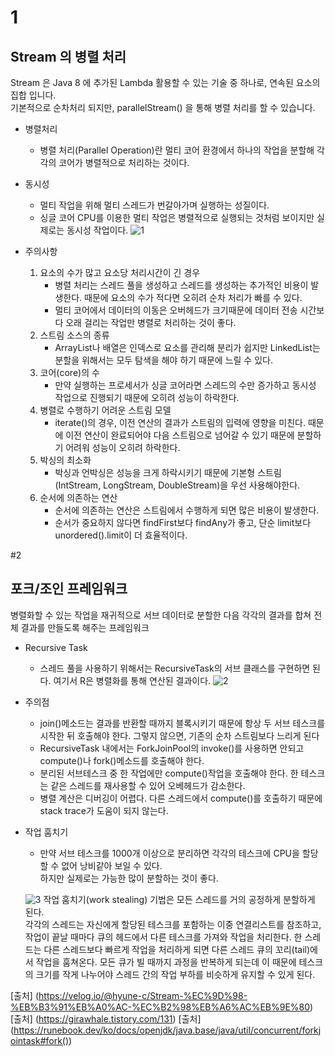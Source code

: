 # 1
## Stream 의 병렬 처리
Stream 은 Java 8 에 추가된 Lambda 활용할 수 있는 기술 중 하나로, 연속된 요소의 집합 입니다.   
기본적으로 순차처리 되지만, parallelStream() 을 통해 병렬 처리를 할 수 있습니다.

- 병렬처리
  - 병렬 처리(Parallel Operation)란 멀티 코어 환경에서 하나의 작업을 분할해 각각의 코어가 병렬적으로 처리하는 것이다.
  
- 동시성   
  - 멀티 작업을 위해 멀티 스레드가 번갈아가며 실행하는 성질이다.   
  - 싱글 코어 CPU를 이용한 멀티 작업은 병렬적으로 실행되는 것처럼 보이지만 실제로는 동시성 작업이다.
![1](https://user-images.githubusercontent.com/20812458/148556804-af0be8a8-a5cb-4742-9cff-55fe8d5c816c.png)

- 주의사항   
  1. 요소의 수가 많고 요소당 처리시간이 긴 경우
      - 병렬 처리는 스레드 풀을 생성하고 스레드를 생성하는 추가적인 비용이 발생한다. 때문에 요소의 수가 적다면 오히려 순차 처리가 빠를 수 있다.
      - 멀티 코어에서 데이터의 이동은 오버헤드가 크기때문에 데이터 전송 시간보다 오래 걸리는 작업만 병렬로 처리하는 것이 좋다.
  2. 스트림 소스의 종류
      - ArrayList나 배열은 인덱스로 요소를 관리해 분리가 쉽지만 LinkedList는 분할을 위해서는 모두 탐색을 해야 하기 때문에 느릴 수 있다.
  3. 코어(core)의 수
      - 만약 실행하는 프로세서가 싱글 코어라면 스레드의 수만 증가하고 동시성 작업으로 진행되기 때문에 오히려 성능이 하락한다.
  4. 병렬로 수행하기 어려운 스트림 모델
      - iterate()의 경우, 이전 연산의 결과가 스트림의 입력에 영향을 미친다. 때문에 이전 연산이 완료되어야 다음 스트림으로 넘어갈 수 있기 때문에 분할하기 어려워 성능이 오히려 하락한다.
  5. 박싱의 최소화
      - 박싱과 언박싱은 성능을 크게 하락시키기 때문에 기본형 스트림(IntStream, LongStream, DoubleStream)을 우선 사용해야한다.
   6. 순서에 의존하는 연산
      - 순서에 의존하는 연산은 스트림에서 수행하게 되면 많은 비용이 발생한다.
      - 순서가 중요하지 않다면 findFirst보다 findAny가 좋고, 단순 limit보다 unordered().limit이 더 효율적이다.

#2
## 포크/조인 프레임워크
병렬화할 수 있는 작업을 재귀적으로 서브 데이터로 분할한 다음 각각의 결과를 합쳐 전체 결과를 만들도록 해주는 프레임워크

- Recursive Task
  - 스레드 풀을 사용하기 위해서는 RecursiveTask<R>의 서브 클래스를 구현하면 된다. 여기서 R은 병렬화를 통해 연산된 결과이다. 
  ![2](https://user-images.githubusercontent.com/20812458/148566049-4df96366-d890-4214-98ec-b0fc07feb312.png)
  
- 주의점
    - join()메소드는 결과를 반환할 때까지 블록시키기 때문에 항상 두 서브 테스크를 시작한 뒤 호출해야 한다. 그렇지 않으면, 기존의 순차 스트림보다 느리게 된다
    - RecursiveTask 내에서는 ForkJoinPool의 invoke()를 사용하면 안되고 compute()나 fork()메소드를 호출해야 한다.
    - 분리된 서브테스크 중 한 작업에만 compute()작업을 호출해야 한다. 한 테스크는 같은 스레드를 재사용할 수 있어 오베헤드가 감소한다.
    - 병렬 계산은 디버깅이 어렵다. 다른 스레드에서 compute()를 호출하기 때문에 stack trace가 도움이 되지 않는다.
- 작업 훔치기
    - 만약 서브 테스크를 1000개 이상으로 분리하면 각각의 테스크에 CPU을 할당할 수 없어 낭비같아 보일 수 있다.   
      하지만 실제로는 가능한 많이 분할하는 것이 좋다.
 
  ![3](https://user-images.githubusercontent.com/20812458/148571665-92fc6c14-8aad-4bfc-aa30-fe185ecf5217.png)
      작업 훔치기(work stealing) 기법은 모든 스레드를 거의 공정하게 분할하게 된다.   
      각각의 스레드는 자신에게 할당된 테스크를 포함하는 이중 연결리스트를 참조하고, 작업이 끝날 때마다 큐의 헤드에서 다른 테스크를 가져와 작업을 처리한다.
      한 스레드는 다른 스레드보다 빠르게 작업을 처리하게 되면 다른 스레드 큐의 꼬리(tail)에서 작업을 훔쳐온다.
      모든 큐가 빌 때까지 과정을 반복하게 되는데 이 때문에 테스크의 크기를 작게 나누어야 스레드 간의 작업 부하를 비슷하게 유지할 수 있게 된다.

[출처] (https://velog.io/@hyune-c/Stream-%EC%9D%98-%EB%B3%91%EB%A0%AC-%EC%B2%98%EB%A6%AC%EB%9E%80)
[출처] (https://girawhale.tistory.com/131)
[출처] (https://runebook.dev/ko/docs/openjdk/java.base/java/util/concurrent/forkjointask#fork())
